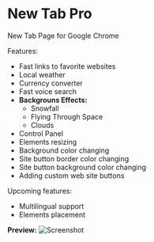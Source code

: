 # New Tab Pro
New Tab Page for Google Chrome

Features:
- Fast links to favorite websites
- Local weather
- Currency converter
- Fast voice search
- **Backgrouns Effects:**
  - Snowfall
  - Flying Through Space
  - Clouds
- Control Panel
- Elements resizing
- Background color changing
- Site button border color changing
- Site button background color changing
- Adding custom web site buttons

Upcoming features:
- Multilingual support
- Elements placement

**Preview:**
![Screenshot](http://image.prntscr.com/image/4a6c5fedeed74b54bffff5ffaf95f042.png)
